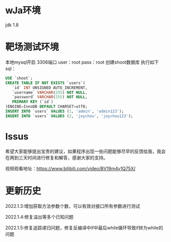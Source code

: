# wJa环境
jdk 1.8
# 靶场测试环境
本地mysql开启   3306端口
user：root
pass：root
创建shoot数据库
执行如下sql：
```SQL
USE `shoot`;
CREATE TABLE IF NOT EXISTS `users`(
   `id` INT UNSIGNED AUTO_INCREMENT,
   `username` VARCHAR(255) NOT NULL,
   `password` VARCHAR(255) NOT NULL,
   PRIMARY KEY (`id`)
)ENGINE=InnoDB DEFAULT CHARSET=utf8;
INSERT INTO `users` VALUES (1, 'admin', 'admin123');
INSERT INTO `users` VALUES (2, 'joychou', 'joychou123');
```

# Issus

希望大家能够提出宝贵的建议，如果程序出现一些问题能够尽早的反馈给我，我会在两到三天时间进行修复和解答，感谢大家的支持。

视频观看地址：https://www.bilibili.com/video/BV19m4y1Q75X/

# 更新历史

2022.1.3:增加获取方法参数个数，可以有效对接口所有参数进行测试

2022.1.4:修复溢出等多个已知问题

2022.1.5:修复追踪递归问题，修复反编译中if中最后while循环导致if转为while的问题